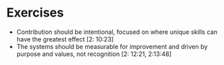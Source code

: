 # Exercises

- Contribution should be intentional, focused on where unique skills can have the greatest effect [2: 10:23]
- The systems should be measurable for improvement and driven by purpose and values, not recognition [2: 12:21, 2:13:48]

